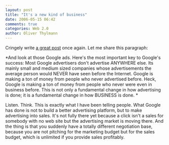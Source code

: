 ```yaml
---
layout: post
title: "It's a new kind of business"
date: 2006-05-15 06:42
comments: true
categories: Web 2.0
author: Oliver Thylmann
---
```






Cringely write [a great post](http://www.pbs.org/cringely/pulpit/pulpit20060511.html) once again. Let me share this paragraph:

*And look at those Google ads. Here's the most important key to Google's success: Most Google advertisers don't advertise ANYWHERE else. Its mainly small and medium sized companies whose advertisements the average person would NEVER have seen before the Internet. Google is making a ton of money from people who never advertised before. Heck, Google is making a ton of money from people who never were even in business before. This is not only a fundamental change in how advertising is done; it is a fundamental change in how BUSINESS is done.
*

Listen. Think. This is exactly what I have been telling people. What Google has done is not to build a better advertising platform, but to make advertising into sales. It's not fully there yet because a click isn't a sales for somebody with no web site but the advertising market is moving there. And the thing is that you suddenly have a totally different negotiation base, because you are not pitching for the marketing budget but for the sales budget, which is unlimited if you provide sales profitably.







